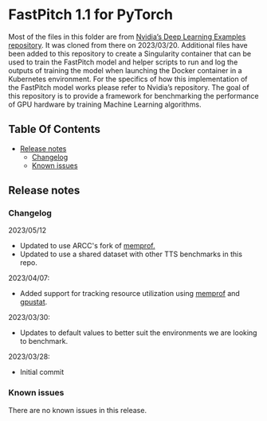 # FastPitch 1.1 for PyTorch

Most of the files in this folder are from [Nvidia’s Deep Learning Examples repository](https://github.com/NVIDIA/DeepLearningExamples/tree/master/PyTorch/SpeechSynthesis/FastPitch). It was cloned from there on 2023/03/20. Additional files have been added to this repository to create a Singularity container that can be used to train the FastPitch model and helper scripts to run and log the outputs of training the model when launching the Docker container in a Kubernetes environment. For the specifics of how this implementation of the FastPitch model works please refer to Nvidia’s repository. The goal of this repository is to provide a framework for benchmarking the performance of GPU hardware by training Machine Learning algorithms.

## Table Of Contents
- [Release notes](#release-notes)
    * [Changelog](#changelog)
    * [Known issues](#known-issues)

## Release notes

### Changelog
2023/05/12
- Updated to use ARCC's fork of [memprof.](https://github.com/WyoARCC/memprof)
- Updated to use a shared dataset with other TTS benchmarks in this repo.

2023/04/07:
- Added support for tracking resource utilization using [memprof](https://github.com/IGBIllinois/memprof) and [gpustat](https://github.com/wookayin/gpustat).

2023/03/30:
- Updates to default values to better suit the environments we are looking to benchmark.

2023/03/28:
- Initial commit

### Known issues

There are no known issues in this release.
